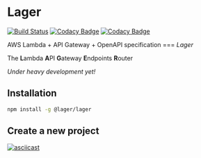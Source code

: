 Lager
===

[![Build Status](https://travis-ci.org/lagerjs/lager.svg?branch=dev)](https://travis-ci.org/lagerjs/lager)
[![Codacy Badge](https://api.codacy.com/project/badge/Grade/1b7dc562f6c041c0bce705a0191d6357)](https://www.codacy.com/app/alexis_2/lager?utm_source=github.com&amp;utm_medium=referral&amp;utm_content=lagerjs/lager&amp;utm_campaign=Badge_Grade)
[![Codacy Badge](https://api.codacy.com/project/badge/Coverage/1b7dc562f6c041c0bce705a0191d6357)](https://www.codacy.com/app/alexis_2/lager?utm_source=github.com&amp;utm_medium=referral&amp;utm_content=lagerjs/lager&amp;utm_campaign=Badge_Coverage)

AWS Lambda + API Gateway + OpenAPI specification === *Lager*

The **L**ambda **A**PI **G**ateway **E**ndpoints **R**outer

*Under heavy development yet!*

Installation
---

```bash
npm install -g @lager/lager
```

Create a new project
---

[![asciicast](https://asciinema.org/a/40asd3d0jbmpgancifbaqa9nj.png)](https://asciinema.org/a/40asd3d0jbmpgancifbaqa9nj)
